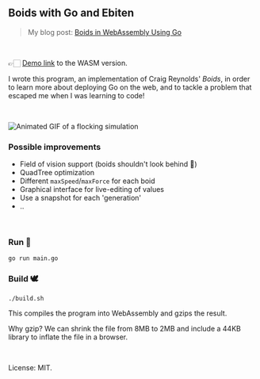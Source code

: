 ## Boids with Go and Ebiten

> My blog post: [Boids in WebAssembly Using Go](https://healeycodes.com/boids-flocking-simulation/)

<br>

👉🏻  [Demo link](https://healeycodes.github.io/boids/) to the WASM version.

I wrote this program, an implementation of Craig Reynolds' _Boids_, in order to learn more about deploying Go on the web, and to tackle a problem that escaped me when I was learning to code!

<br>

![Animated GIF of a flocking simulation](https://github.com/healeycodes/boids/raw/master/dist/preview.gif)

### Possible improvements

- Field of vision support (boids shouldn't look behind 👀)
- QuadTree optimization
- Different `maxSpeed`/`maxForce` for each boid
- Graphical interface for live-editing of values
- Use a snapshot for each 'generation'
- ..

<br>

### Run 🦢

```
go run main.go
```

### Build 🕊

```
./build.sh
```

This compiles the program into WebAssembly and gzips the result.

Why gzip? We can shrink the file from 8MB to 2MB and include a 44KB library to inflate the file in a browser.

<br>

License: MIT.
